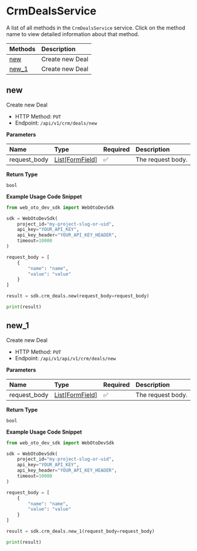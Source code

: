 # CrmDealsService

A list of all methods in the `CrmDealsService` service. Click on the method name to view detailed information about that method.

| Methods         | Description     |
| :-------------- | :-------------- |
| [new](#new)     | Create new Deal |
| [new_1](#new_1) | Create new Deal |

## new

Create new Deal

- HTTP Method: `PUT`
- Endpoint: `/api/v1/crm/deals/new`

**Parameters**

| Name         | Type                                      | Required | Description       |
| :----------- | :---------------------------------------- | :------- | :---------------- |
| request_body | [List[FormField]](../models/FormField.md) | ✅       | The request body. |

**Return Type**

`bool`

**Example Usage Code Snippet**

```python
from web_oto_dev_sdk import WebOtoDevSdk

sdk = WebOtoDevSdk(
    project_id="my-project-slug-or-uid",
    api_key="YOUR_API_KEY",
    api_key_header="YOUR_API_KEY_HEADER",
    timeout=10000
)

request_body = [
    {
        "name": "name",
        "value": "value"
    }
]

result = sdk.crm_deals.new(request_body=request_body)

print(result)
```

## new_1

Create new Deal

- HTTP Method: `PUT`
- Endpoint: `/api/v1/api/v1/crm/deals/new`

**Parameters**

| Name         | Type                                      | Required | Description       |
| :----------- | :---------------------------------------- | :------- | :---------------- |
| request_body | [List[FormField]](../models/FormField.md) | ✅       | The request body. |

**Return Type**

`bool`

**Example Usage Code Snippet**

```python
from web_oto_dev_sdk import WebOtoDevSdk

sdk = WebOtoDevSdk(
    project_id="my-project-slug-or-uid",
    api_key="YOUR_API_KEY",
    api_key_header="YOUR_API_KEY_HEADER",
    timeout=10000
)

request_body = [
    {
        "name": "name",
        "value": "value"
    }
]

result = sdk.crm_deals.new_1(request_body=request_body)

print(result)
```

<!-- This file was generated by liblab | https://liblab.com/ -->
